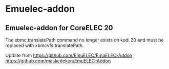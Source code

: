 # Emuelec-addon
## Emuelec-addon for CoreELEC 20
The xbmc.translatePath command no longer exists on kodi 20 and must be replaced with xbmcvfs.translatePath.

Update from  https://github.com/EmuELEC/EmuELEC-Addon ; https://github.com/maskedeken/EmuELEC-Addon
